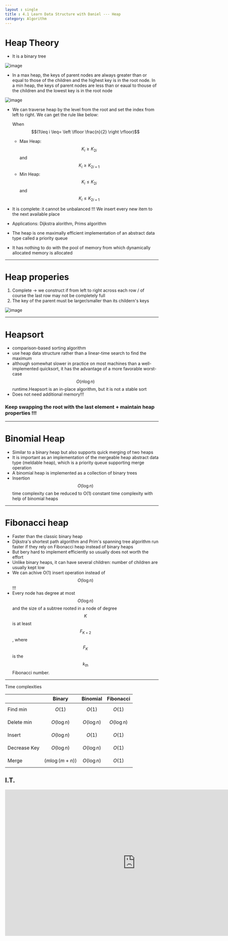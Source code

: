 ```yaml
---
layout : single
title : 4.1 Learn Data Structure with Daniel --- Heap
category: Algorithm
---
```

<script type="text/javascript" async
  src="https://cdn.mathjax.org/mathjax/latest/MathJax.js?config=TeX-MML-AM_CHTML">
</script>

# Heap Theory

- It is a binary tree

![image](http://i.stack.imgur.com/ld3It.png)

- In a max heap, the keys of parent nodes are always greater than or equal to those of the children and the highest key is in the root node. In a min heap, the keys of parent nodes are less than or eaual to thouse of the children and the lowest key is in the root node

![image](https://qph.ec.quoracdn.net/main-qimg-ddb92cea328a64098e3219bd021ff6cb?convert_to_webp=true)

-  We can traverse heap by the level from the root and set the index from left to right. We can get the rule like below:

    When $$(1\leq i \leq= \left \lfloor \frac{n}{2} \right \rfloor)$$


    - Max Heap: $$ K_i \geq K_{2i}  $$
                and $$ K_i \geq K_{2i+1}  $$
    - Min Heap: $$ K_i \leq K_{2i}  $$
                and $$ K_i \leq K_{2i+1}  $$


- It is complete: it cannot be unbalanced !!! We insert every new item to the next available place
- Applications: Dijkstra alorithm, Prims algorithm
- The heap is one maximally efficient implementation of an abstract data type called a priority queue
- It has nothing to do with the pool of memory from which dynamically allocated memory is allocated

---

# Heap properies

1. Complete -> we construct if from left to right across each row / of course the last row may not be completely full
2. The key of the parent must be larger/smaller than its childern's keys

![image](http://www.studytonight.com/data-structures/images/heap-property-example.png)


---

# Heapsort
- comparison-based sorting algorithm
- use heap data structure rather than a linear-time search to find the maximum
- although somewhat slower in practice on most machines than a well-implemented quicksort, it has the advantage of a more favorable worst-case $$O({n}\log{n})$$ runtime.Heapsort is an in-place algorithm, but it is not a stable sort
- Does not need additional memory!!!



### Keep swapping the root with the last element + maintain heap properties !!!



---

# Binomial Heap
- Similar to a binary heap but also supports quick merging of two heaps
- It is important as an implementation of the mergeable heap abstract data type (meldable heap), which is a priority queue supporting merge operation
- A binomial heap is implemented as a collection of binary trees
- Insertion $$O(\log{n})$$ time complexity can be reduced to O(1) constant time complexity with help of binomial heaps

---

# Fibonacci heap
- Faster than the classic binary heap
- Dijkstra's shortest path algorithm and Prim's spanning tree algorithm run faster if they rely on Fibonacci heap instead of binary heaps
- But bery hard to implement efficiently so usually does not worth the effort
- Unlike binary heaps, it can have  several children: number of children are usually kept low
- We can achive O(1) insert operation instead of $$O(\log{n})$$ !!!
- Every node has degree at most $$O(\log{n})$$ and the size of a subtree rooted in a node of degree $$K$$ is at least $$F_{K+2}$$, where $$F_K $$ is the $$k_{th}$$ Fibonacci number.

---

Time complexities

| | Binary |Binomial|Fibonacci
---|---|---|---
Find min | $$O(1)$$ | $$O(1)$$ |$$O(1)$$
Delete min | $$O(\log{n})$$ | $$O(\log{n})$$ | $$O(\log{n})$$
Insert   |$$O(\log{n})$$| $$O(1)$$ |$$O(1)$$
Decrease Key |$$O(\log{n})$$ |$$O(\log{n})$$ | $$O(1)$$
Merge  | $$({m}\log({m+n}))$$  |$$O(\log{n})$$ | $$O(1)$$

## I.T.

<div style="max-width:640px; margin:0 auto 10px;" >
<div
style="position: relative;
width:100%;
padding-bottom:56.25%;
height:0;">

<iframe width="854" height="480" src="https://www.youtube.com/embed/hfnDTvbtDUI" frameborder="0" allowfullscreen></iframe>

</div>
</div>
